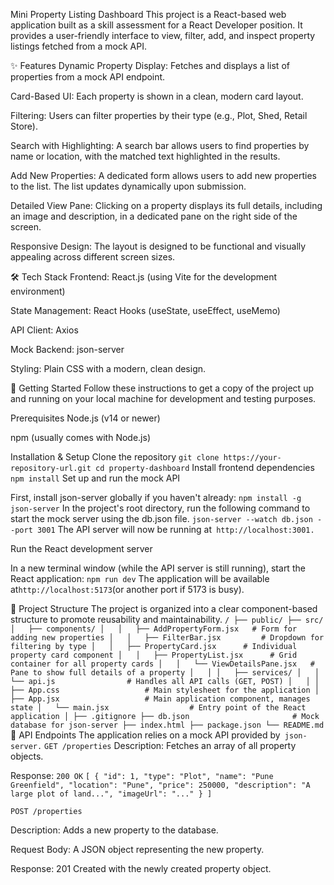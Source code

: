 Mini Property Listing Dashboard
This project is a React-based web application built as a skill assessment for a React Developer position. It provides a user-friendly interface to view, filter, add, and inspect property listings fetched from a mock API.

✨ Features
Dynamic Property Display: Fetches and displays a list of properties from a mock API endpoint.

Card-Based UI: Each property is shown in a clean, modern card layout.

Filtering: Users can filter properties by their type (e.g., Plot, Shed, Retail Store).

Search with Highlighting: A search bar allows users to find properties by name or location, with the matched text highlighted in the results.

Add New Properties: A dedicated form allows users to add new properties to the list. The list updates dynamically upon submission.

Detailed View Pane: Clicking on a property displays its full details, including an image and description, in a dedicated pane on the right side of the screen.

Responsive Design: The layout is designed to be functional and visually appealing across different screen sizes.

🛠️ Tech Stack
Frontend: React.js (using Vite for the development environment)

State Management: React Hooks (useState, useEffect, useMemo)

API Client: Axios

Mock Backend: json-server

Styling: Plain CSS with a modern, clean design.

🚀 Getting Started
Follow these instructions to get a copy of the project up and running on your local machine for development and testing purposes.

Prerequisites
Node.js (v14 or newer)

npm (usually comes with Node.js)

Installation & Setup
Clone the repository
`
git clone https://your-repository-url.git
cd property-dashboard
`
Install frontend dependencies
`
npm install
`
Set up and run the mock API

First, install json-server globally if you haven't already:
`
npm install -g json-server
`
In the project's root directory, run the following command to start the mock server using the db.json file.
`
json-server --watch db.json --port 3001
`
The API server will now be running at` http://localhost:3001.`

Run the React development server

In a new terminal window (while the API server is still running), start the React application:
`
npm run dev
`
The application will be available at` http://localhost:5173 `(or another port if 5173 is busy).

📁 Project Structure
The project is organized into a clear component-based structure to promote reusability and maintainability.
`
/
├── public/
├── src/
│   ├── components/
│   │   ├── AddPropertyForm.jsx   # Form for adding new properties
│   │   ├── FilterBar.jsx         # Dropdown for filtering by type
│   │   ├── PropertyCard.jsx      # Individual property card component
│   │   ├── PropertyList.jsx      # Grid container for all property cards
│   │   └── ViewDetailsPane.jsx   # Pane to show full details of a property
│   │
│   ├── services/
│   │   └── api.js                # Handles all API calls (GET, POST)
│   │
│   ├── App.css                   # Main stylesheet for the application
│   ├── App.jsx                   # Main application component, manages state
│   └── main.jsx                  # Entry point of the React application
│
├── .gitignore
├── db.json                       # Mock database for json-server
├── index.html
├── package.json
└── README.md
`
📝 API Endpoints
The application relies on a mock API provided by` json-server.`
`
GET /properties
`
Description: Fetches an array of all property objects.

Response: `200 OK`
`
[
  {
    "id": 1,
    "type": "Plot",
    "name": "Pune Greenfield",
    "location": "Pune",
    "price": 250000,
    "description": "A large plot of land...",
    "imageUrl": "..."
  }
]
`

`POST /properties`

Description: Adds a new property to the database.

Request Body: A JSON object representing the new property.

Response: 201 Created with the newly created property object.